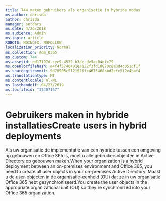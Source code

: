 ```yaml
---
title: 744 maken gebruikers als organisatie in hybride modus
ms.author: chrisda
author: chrisda
manager: serdars
ms.date: 4/26/2018
ms.audience: Admin
ms.topic: article
ROBOTS: NOINDEX, NOFOLLOW
localization_priority: Normal
ms.collection: Adm_O365
ms.custom: 744
ms.assetid: ed17197d-cee9-4539-b3dc-de5ac04efc79
ms.openlocfilehash: e4f4f5740491ea122f3fd10870c8a3d4c051df1f
ms.sourcegitcommit: 9d78905c512192ffc4675468abd2efc5f2e4baf4
ms.translationtype: MT
ms.contentlocale: nl-NL
ms.lasthandoff: 04/23/2019
ms.locfileid: "32407167"
---
```

# <a name="create-users-in-hybrid-deployments"></a><span data-ttu-id="9a62e-102">Gebruikers maken in hybride installaties</span><span class="sxs-lookup"><span data-stu-id="9a62e-102">Create users in hybrid deployments</span></span>

<span data-ttu-id="9a62e-103">Als uw organisatie de implementatie van een hybride tussen een omgeving op gebouwen en Office 365 is, moet u alle gebruikersobjecten in Active Directory op gebouwen maken.</span><span class="sxs-lookup"><span data-stu-id="9a62e-103">When your organization is a hybrid deployment between an on-premises environment and Office 365, you need to create all user objects in your on-premises Active Directory.</span></span> <span data-ttu-id="9a62e-104">Maakt u de user-objecten in de organisatie-eenheid (OU) dat ze in uw organisatie Office 365 hebt gesynchroniseerd.</span><span class="sxs-lookup"><span data-stu-id="9a62e-104">You create the user objects in the appropriate organizational unit (OU) so they're synchronized into your Office 365 organization.</span></span>
